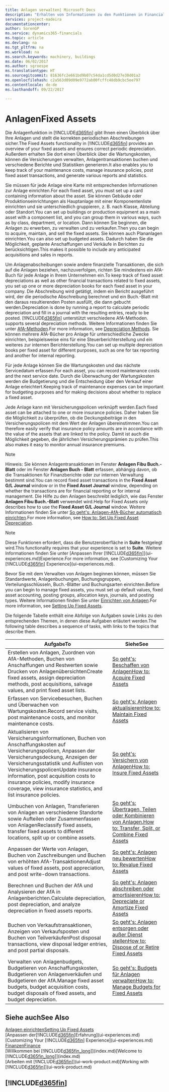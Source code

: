 ```yaml
---
title: Anlagen verwalten| Microsoft Docs
description: "Erhalten von Informationen zu den Funktionen in Financials und eine Übersicht erhalten, wie mit Anlagen gearbeitet wird."
services: project-madeira
documentationcenter: 
author: SorenGP
ms.service: dynamics365-financials
ms.topic: article
ms.devlang: na
ms.tgt_pltfrm: na
ms.workload: na
ms.search.keywords: machinery, buildings
ms.date: 06/02/2017
ms.author: sgroespe
ms.translationtype: HT
ms.sourcegitcommit: 81636fc2e661bd9b07c54da1cd5d0d27e30d01a2
ms.openlocfilehash: c2a563d09d09e9772ab00fcffc48db9cbc5ee797
ms.contentlocale: de-de
ms.lasthandoff: 09/22/2017

---
```

# <a name="fixed-assets"></a><span data-ttu-id="91d6f-103">Anlagen</span><span class="sxs-lookup"><span data-stu-id="91d6f-103">Fixed Assets</span></span>
<span data-ttu-id="91d6f-104">Die Anlagenfunktion in [!INCLUDE[d365fin](includes/d365fin_md.md)] gibt Ihnen einen Überblick über Ihre Anlagen und stellt die korrekten periodischen Abschreibungen sicher.</span><span class="sxs-lookup"><span data-stu-id="91d6f-104">The Fixed Assets functionality in [!INCLUDE[d365fin](includes/d365fin_md.md)] provides an overview of your fixed assets and ensures correct periodic depreciation.</span></span> <span data-ttu-id="91d6f-105">Außerdem erhalten Sie dort einen Überblick über die Wartungskosten, können die Versicherungen verwalten, Anlagentransaktionen buchen und verschiedene Berichte und Statistiken generieren.</span><span class="sxs-lookup"><span data-stu-id="91d6f-105">It also enables you to keep track of your maintenance costs, manage insurance policies, post fixed asset transactions, and generate various reports and statistics.</span></span>

<span data-ttu-id="91d6f-106">Sie müssen für jede Anlage eine Karte mit entsprechenden Informationen zur Anlage einrichten.</span><span class="sxs-lookup"><span data-stu-id="91d6f-106">For each fixed asset, you must set up a card containing information about the asset.</span></span> <span data-ttu-id="91d6f-107">Sie können Gebäude oder Produktionseinrichtungen als Hauptanlage mit einer Komponentenliste einrichten und sie unterschiedlich gruppieren, z. B. nach Klasse, Abteilung oder Standort.</span><span class="sxs-lookup"><span data-stu-id="91d6f-107">You can set up buildings or production equipment as a main asset with a component list, and you can group them in various ways, such as by class, department, or location.</span></span> <span data-ttu-id="91d6f-108">Dann können Sie beginnen, die Anlagen zu erwerben, zu verwalten und zu verkaufen.</span><span class="sxs-lookup"><span data-stu-id="91d6f-108">Then you can begin to acquire, maintain, and sell the fixed assets.</span></span> <span data-ttu-id="91d6f-109">Sie können auch Plananlagen einrichten.</span><span class="sxs-lookup"><span data-stu-id="91d6f-109">You can also set up budgeted assets.</span></span> <span data-ttu-id="91d6f-110">Dadurch haben Sie die Möglichkeit, geplante Anschaffungen und Verkäufe in Berichten zu berücksichtigen.</span><span class="sxs-lookup"><span data-stu-id="91d6f-110">This makes it possible to include any anticipated acquisitions and sales in reports.</span></span>

<span data-ttu-id="91d6f-111">Um Anlagenabscheibungen sowie andere finanzielle Transaktionen, die sich auf die Anlagen beziehen, nachzuverfolgen, richten Sie mindestens ein AfA-Buch für jede Anlage in Ihrem Unternehmen ein.</span><span class="sxs-lookup"><span data-stu-id="91d6f-111">To keep track of fixed asset depreciations as well as other financial transactions related to fixed assets, you set up one or more depreciation books for each fixed asset in your company.</span></span> <span data-ttu-id="91d6f-112">Die Abschreibung wird getätigt, indem ein Bericht ausgeführt wird, der die periodische Abschreibung berechnet und ein Buch.-Blatt mit den daraus resultierenden Posten ausfüllt, die dann gebucht werden.</span><span class="sxs-lookup"><span data-stu-id="91d6f-112">Depreciation is done by running a report to calculate periodic depreciation and fill in a journal with the resulting entries, ready to be posted.</span></span> [!INCLUDE[d365fin](includes/d365fin_md.md)]<span data-ttu-id="91d6f-113"> unterstützt verschiedene AfA-Methoden.</span><span class="sxs-lookup"><span data-stu-id="91d6f-113"> supports several depreciation methods.</span></span> <span data-ttu-id="91d6f-114">Weitere Informationen finden Sie unter [AfA-Methoden](fa-depreciation-methods.md).</span><span class="sxs-lookup"><span data-stu-id="91d6f-114">For more information, see [Depreciation Methods](fa-depreciation-methods.md).</span></span> <span data-ttu-id="91d6f-115">Sie können mehrere AfA-Bücher pro Anlage für unterschiedliche Zwecke einrichten, beispielsweise eins für eine Steuerberichterstellung und ein weiteres zur internen Berichterstellung.</span><span class="sxs-lookup"><span data-stu-id="91d6f-115">You can set up multiple depreciation books per fixed asset for different purposes, such as one for tax reporting and another for internal reporting.</span></span>

<span data-ttu-id="91d6f-116">Für jede Anlage können Sie die Wartungskosten und das nächste Servicedatum erfassen.</span><span class="sxs-lookup"><span data-stu-id="91d6f-116">For each asset, you can record maintenance costs and the next service date.</span></span> <span data-ttu-id="91d6f-117">Durch die Überwachung der Wartungskosten werden die Budgetierung und die Entscheidung über den Verkauf einer Anlage erleichtert.</span><span class="sxs-lookup"><span data-stu-id="91d6f-117">Keeping track of maintenance expenses can be important for budgeting purposes and for making decisions about whether to replace a fixed asset.</span></span>

<span data-ttu-id="91d6f-118">Jede Anlage kann mit Versicherungspolicen verknüpft werden.</span><span class="sxs-lookup"><span data-stu-id="91d6f-118">Each fixed asset can be attached to one or more insurance policies.</span></span> <span data-ttu-id="91d6f-119">Daher haben Sie die Möglichkeit zu überprüfen, ob die Deckungsbeiträge in den Versicherungspolicen mit dem Wert der Anlagen übereinstimmen.</span><span class="sxs-lookup"><span data-stu-id="91d6f-119">You can therefore easily verify that insurance policy amounts are in accordance with the value of the assets that are linked to the policy.</span></span> <span data-ttu-id="91d6f-120">Damit ist auch die Möglichkeit gegeben, die jährlichen Versicherungsprämien zu prüfen.</span><span class="sxs-lookup"><span data-stu-id="91d6f-120">This also makes it easy to monitor annual insurance premiums.</span></span>

> [!NOTE]  
>   <span data-ttu-id="91d6f-121">Hinweis: Sie können Anlagentransaktionen im Fenster **Anlagen Fibu Buch.-Blatt** oder im Fenster **Anlagen Buch - Blatt** erfassen, abhängig davon, ob die Transaktionen für Finanzberichte oder zur internen Verwaltung bestimmt sind.</span><span class="sxs-lookup"><span data-stu-id="91d6f-121">You can record fixed asset transactions in the **Fixed Asset G/L Journal** window or in the **Fixed Asset Journal** window, depending on whether the transactions are for financial reporting or for internal management.</span></span> <span data-ttu-id="91d6f-122">Die Hilfe zu den Anlagen beschreibt lediglich, wie das Fenster **Anlagen Fibu Buch.-Blatt** verwendet wird.</span><span class="sxs-lookup"><span data-stu-id="91d6f-122">Help for Fixed Assets only describes how to use the **Fixed Asset G/L Journal** window.</span></span> <span data-ttu-id="91d6f-123">Weitere Informationen finden Sie unter [So geht's: Anlagen-AfA-Bücher automatisch einrichten](fa-how-setup-depreciation.md).</span><span class="sxs-lookup"><span data-stu-id="91d6f-123">For more information, see [How to: Set Up Fixed Asset Depreciation](fa-how-setup-depreciation.md).</span></span>

> [!NOTE]  
>   <span data-ttu-id="91d6f-124">Diese Funktionen erfordert, dass die Benutzeroberfläche in **Suite** festgelegt wird.</span><span class="sxs-lookup"><span data-stu-id="91d6f-124">This functionality requires that your experience is set to **Suite**.</span></span> <span data-ttu-id="91d6f-125">Weitere Informationen finden Sie unter [Anpassen Ihrer [!INCLUDE[d365fin](includes/d365fin_md.md)]](ui-experiences.md)Experience.</span><span class="sxs-lookup"><span data-stu-id="91d6f-125">For more information, see [Customizing Your [!INCLUDE[d365fin](includes/d365fin_md.md)] Experience](ui-experiences.md).</span></span>

<span data-ttu-id="91d6f-126">Bevor Sie mit dem Verwalten von Anlagen beginnen können, müssen Sie Standardwerte, Anlagenbuchungen, Buchungsgruppen, Verteilungsschlüsseln, Buch.-Blätter und Buchungsarten einrichten.</span><span class="sxs-lookup"><span data-stu-id="91d6f-126">Before you can begin to manage fixed assets, you must set up default values, fixed asset accounting, posting groups, allocation keys, journals, and posting types.</span></span> <span data-ttu-id="91d6f-127">Weitere Informationen finden Sie unter [Einrichten von Anlagen](fa-setup.md).</span><span class="sxs-lookup"><span data-stu-id="91d6f-127">For more information, see [Setting Up Fixed Assets](fa-setup.md).</span></span>

<span data-ttu-id="91d6f-128">Die folgende Tabelle enthält eine Abfolge von Aufgaben sowie Links zu den entsprechenden Themen, in denen diese Aufgaben erläutert werden.</span><span class="sxs-lookup"><span data-stu-id="91d6f-128">The following table describes a sequence of tasks, with links to the topics that describe them.</span></span>

| <span data-ttu-id="91d6f-129">Aufgabe</span><span class="sxs-lookup"><span data-stu-id="91d6f-129">To</span></span> | <span data-ttu-id="91d6f-130">Siehe</span><span class="sxs-lookup"><span data-stu-id="91d6f-130">See</span></span> |
| --- | --- |
| <span data-ttu-id="91d6f-131">Erstellen von Anlagen, Zuordnen von AfA-Methoden, Buchen von Anschaffungen und Restwerten sowie Drucken von Anlagenübersichten</span><span class="sxs-lookup"><span data-stu-id="91d6f-131">Create fixed assets, assign depreciation methods, post acquisitions, salvage values, and print fixed asset lists.</span></span> |[<span data-ttu-id="91d6f-132">So geht's: Beschaffen von Anlagen</span><span class="sxs-lookup"><span data-stu-id="91d6f-132">How to: Acquire Fixed Assets</span></span>](fa-how-acquire.md) |
| <span data-ttu-id="91d6f-133">Erfassen von Servicebesuchen, Buchen und Überwachen von Wartungskosten.</span><span class="sxs-lookup"><span data-stu-id="91d6f-133">Record service visits, post maintenance costs, and monitor maintenance costs.</span></span> |[<span data-ttu-id="91d6f-134">So geht's: Anlagen aktualisieren</span><span class="sxs-lookup"><span data-stu-id="91d6f-134">How to: Maintain Fixed Assets</span></span>](fa-how-maintain.md) |
| <span data-ttu-id="91d6f-135">Aktualisieren von Versicherungsinformationen, Buchen von Anschaffungskosten auf Versicherungspolicen, Anpassen der Versicherungsdeckung, Anzeigen der Versicherungsstatistik und Auflisten von Versicherungspolicen</span><span class="sxs-lookup"><span data-stu-id="91d6f-135">Update insurance information, post acquisition costs to insurance policies, modify insurance coverage, view insurance statistics, and list insurance policies.</span></span> |[<span data-ttu-id="91d6f-136">So geht's: Versichern von Anlagen</span><span class="sxs-lookup"><span data-stu-id="91d6f-136">How to: Insure Fixed Assets</span></span>](fa-how-insure.md) |
| <span data-ttu-id="91d6f-137">Umbuchen von Anlagen, Transferieren von Anlagen an verschiedene Standorte sowie Aufteilen oder Zusammenfassen von Anlagen</span><span class="sxs-lookup"><span data-stu-id="91d6f-137">Reclassify fixed assets, transfer fixed assets to different locations, split up or combine assets.</span></span> |[<span data-ttu-id="91d6f-138">So geht's: Übertragen, Teilen oder Kombinieren von Anlagen.</span><span class="sxs-lookup"><span data-stu-id="91d6f-138">How to: Transfer, Split, or Combine Fixed Assets</span></span>](fa-how-trans-split-combine.md) |
| <span data-ttu-id="91d6f-139">Anpassen der Werte von Anlagen, Buchen von Zuschreibungen und Buchen von erhöhten AfA-Transaktionen</span><span class="sxs-lookup"><span data-stu-id="91d6f-139">Adjust values of fixed assets, post appreciation, and post write-down transactions.</span></span> |[<span data-ttu-id="91d6f-140">So geht's: Anlagen neu bewerten</span><span class="sxs-lookup"><span data-stu-id="91d6f-140">How to: Revalue Fixed Assets</span></span>](fa-how-revalue.md) |
| <span data-ttu-id="91d6f-141">Berechnen und Buchen der AfA und Analysieren der AfA in Anlagenberichten.</span><span class="sxs-lookup"><span data-stu-id="91d6f-141">Calculate depreciation, post depreciation, and  analyze depreciation in fixed assets reports.</span></span> |[<span data-ttu-id="91d6f-142">So geht's: Anlagen abschreiben oder amortisieren</span><span class="sxs-lookup"><span data-stu-id="91d6f-142">How to: Depreciate or Amortize Fixed Assets</span></span>](fa-how-depreciate-amortize.md) |
| <span data-ttu-id="91d6f-143">Buchen von Verkaufstransaktionen, Anzeigen von Verkaufsposten und Buchen von Teilverkäufen</span><span class="sxs-lookup"><span data-stu-id="91d6f-143">Post disposal transactions, view disposal ledger entries, and post partial disposals.</span></span> |[<span data-ttu-id="91d6f-144">So geht's: Anlagen entsorgen oder außer Dienst stellen</span><span class="sxs-lookup"><span data-stu-id="91d6f-144">How to: Dispose of or Retire Fixed Assets</span></span>](fa-how-dispose-retire.md) |
| <span data-ttu-id="91d6f-145">Verwalten von Anlagenbudgets, Budgetieren von Anschaffungskosten, Budgetieren von Anlagenverkäufen und Budgetieren der AfA.</span><span class="sxs-lookup"><span data-stu-id="91d6f-145">Manage fixed asset budgets, budget acquisition costs, budget disposals of fixed assets, and budget depreciation.</span></span> |[<span data-ttu-id="91d6f-146">So geht's: Budgets für Anlagen verwalten</span><span class="sxs-lookup"><span data-stu-id="91d6f-146">How to: Manage Budgets for Fixed Assets</span></span>](fa-how-manage-budgets.md) |

## <a name="see-also"></a><span data-ttu-id="91d6f-147">Siehe auch</span><span class="sxs-lookup"><span data-stu-id="91d6f-147">See Also</span></span>
[<span data-ttu-id="91d6f-148">Anlagen einrichten</span><span class="sxs-lookup"><span data-stu-id="91d6f-148">Setting Up Fixed Assets</span></span>](fa-setup.md)  
<span data-ttu-id="91d6f-149">[Anpassen der[!INCLUDE[d365fin](includes/d365fin_md.md)]Erfahrung](ui-experiences.md)</span><span class="sxs-lookup"><span data-stu-id="91d6f-149">[Customizing Your [!INCLUDE[d365fin](includes/d365fin_md.md)] Experience](ui-experiences.md)</span></span>  
[<span data-ttu-id="91d6f-150">Finanzen</span><span class="sxs-lookup"><span data-stu-id="91d6f-150">Finance</span></span>](finance.md)  
<span data-ttu-id="91d6f-151">[Willkommen bei [!INCLUDE[d365fin_long](includes/d365fin_long_md.md)]](index.md)</span><span class="sxs-lookup"><span data-stu-id="91d6f-151">[Welcome to [!INCLUDE[d365fin_long](includes/d365fin_long_md.md)]](index.md)</span></span>  
<span data-ttu-id="91d6f-152">[Arbeiten mit [!INCLUDE[d365fin](includes/d365fin_md.md)]](ui-work-product.md)</span><span class="sxs-lookup"><span data-stu-id="91d6f-152">[Working with [!INCLUDE[d365fin](includes/d365fin_md.md)]](ui-work-product.md)</span></span>

## [!INCLUDE[d365fin](includes/free_trial_md.md)]
